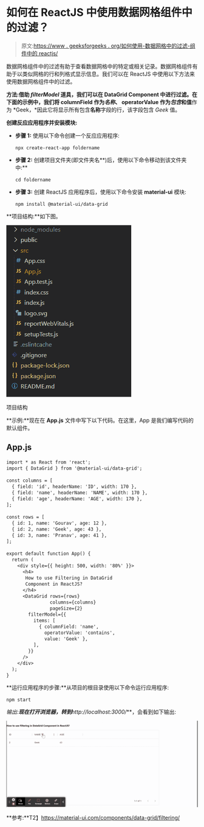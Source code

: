# 如何在 ReactJS 中使用数据网格组件中的过滤？

> 原文:[https://www . geeksforgeeks . org/如何使用-数据网格中的过滤-组件中的 reactjs/](https://www.geeksforgeeks.org/how-to-use-filtering-in-datagrid-component-in-reactjs/)

数据网格组件中的过滤有助于查看数据网格中的特定或相关记录。数据网格组件有助于以类似网格的行和列格式显示信息。我们可以在 ReactJS 中使用以下方法来使用数据网格组件中的过滤。

**方法:**借助 ***filterModel*** 道具，我们可以在 DataGrid Component 中进行过滤。在下面的示例中，我们将 **columnField** 作为*名称*、 **operatorValue** 作为*包含*和**值**作为 *Geek，*因此它将显示所有包含**名称**字段的行，该字段包含 *Geek* 值。

**创建反应应用程序并安装模块:**

*   **步骤 1:** 使用以下命令创建一个反应应用程序:

    ```
    npx create-react-app foldername
    ```

*   **步骤 2:** 创建项目文件夹(即文件夹名**)后，使用以下命令移动到该文件夹中:**

    ```
    cd foldername
    ```

*   **步骤 3:** 创建 ReactJS 应用程序后，使用以下命令安装 **material-ui** 模块:

    ```
    npm install @material-ui/data-grid
    ```

**项目结构:**如下图。

![](img/f04ae0d8b722a9fff0bd9bd138b29c23.png)

项目结构

**示例:**现在在 **App.js** 文件中写下以下代码。在这里，App 是我们编写代码的默认组件。

## App.js

```
import * as React from 'react';
import { DataGrid } from '@material-ui/data-grid';

const columns = [
  { field: 'id', headerName: 'ID', width: 170 },
  { field: 'name', headerName: 'NAME', width: 170 },
  { field: 'age', headerName: 'AGE', width: 170 },
];

const rows = [
  { id: 1, name: 'Gourav', age: 12 },
  { id: 2, name: 'Geek', age: 43 },
  { id: 3, name: 'Pranav', age: 41 },
];

export default function App() {
  return (
    <div style={{ height: 500, width: '80%' }}>
      <h4>
       How to use Filtering in DataGrid 
       Component in ReactJS?
      </h4>
      <DataGrid rows={rows} 
                columns={columns} 
                pageSize={2}
        filterModel={{
          items: [
            { columnField: 'name',
              operatorValue: 'contains', 
              value: 'Geek' },
          ],
        }}
      />
    </div>
  );
}
```

**运行应用程序的步骤:**从项目的根目录使用以下命令运行应用程序:

```
npm start
```

**输出:**现在打开浏览器，转到***http://localhost:3000/***，会看到如下输出:

![](img/8b6ef21349c0adbdb1385334a99bf716.png)

**参考:**T2】https://material-ui.com/components/data-grid/filtering/